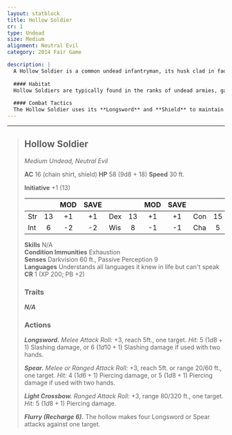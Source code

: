 ```yaml
---
layout: statblock
title: Hollow Soldier
cr: 1
type: Undead
size: Medium
alignment: Neutral Evil
category: 2014 Fair Game

description: |
  A Hollow Soldier is a common undead infantryman, its husk clad in faded armor and driven by the lingering military discipline it held in life. Though slow-witted, it is capable of wielding multiple weapons and utilizing tactical gear, making it a more significant threat than a basic zombie.
  
  #### Habitat
  Hollow Soldiers are typically found in the ranks of undead armies, garrisoned in ruined castles, or standing sentry duty in the crypts and battlements they guarded in life. They are a staple of necromancer forces.
  
  #### Combat Tactics
  The Hollow Soldier uses its **Longsword** and **Shield** to maintain a higher Armor Class and hold the line. It uses its **Spear** or **Light Crossbow** to engage targets trying to keep their distance. Like other Hollows, it possesses the dangerous **Flurry** action, which it will use to attempt to overwhelm a single adjacent target with a rapid barrage of four melee attacks.
---
```


___
> ## Hollow Soldier
> *Medium Undead, Neutral Evil*
> 
> **AC** 16 (chain shirt, shield) **HP** 58 (9d8 + 18) **Speed** 30 ft.
> 
> **Initiative** +1 (13)
>
> | | | MOD | SAVE | | | MOD | SAVE | | | MOD | SAVE |
> |:--|:-:|:----:|:----:|:--|:-:|:----:|:----:|:--|:-:|:----:|:----:|
> |Str| 13| +1 | +1 |Dex| 13| +1 | +1 |Con| 15| +2 | +2 |
> |Int| 6| -2 | -2 |Wis| 8| -1 | -1 |Cha| 5| -3 | -3 |
>
> **Skills** N/A  
> **Condition Immunities** Exhaustion  
> **Senses** Darkvision 60 ft., Passive Perception 9  
> **Languages** Understands all languages it knew in life but can't speak  
> **CR** 1 (XP 200; PB +2)
>
> ### Traits
>
> ***N/A***
>
> ### Actions
>
> ***Longsword.*** *Melee Attack Roll:* +3, reach 5ft., one target. *Hit:* 5 ($1d8 + 1$) Slashing damage, or 6 ($1d10 + 1$) Slashing damage if used with two hands.
>
> ***Spear.*** *Melee or Ranged Attack Roll:* +3, reach 5ft. or range 20/60 ft., one target. *Hit:* 4 ($1d6 + 1$) Piercing damage, or 5 ($1d8 + 1$) Piercing damage if used with two hands.
>
> ***Light Crossbow.*** *Ranged Attack Roll:* +3, range 80/320 ft., one target. *Hit:* 5 ($1d8 + 1$) Piercing damage.
>
> ***Flurry (Recharge 6).*** The hollow makes four Longsword or Spear attacks against one target.